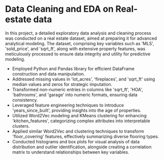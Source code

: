 # Data Cleaning and EDA on Real-estate data

In this project, a detailed exploratory data analysis and cleaning process was conducted on a real estate dataset, aimed at preparing it for advanced analytical modeling. The dataset, comprising key variables such as 'MLS', 'sold_price', and 'sqrt_ft', along with extensive property features, was meticulously processed to ensure data integrity and utility for predictive modeling.

- Employed Python and Pandas library for efficient DataFrame construction and data manipulation.
- Addressed missing values in 'lot_acres', 'fireplaces', and 'sqrt_ft' using median values and zeros for strategic imputation.
- Transformed non-numeric entries in columns like 'sqrt_ft', 'HOA', 'bathrooms', and 'garage' into numeric formats, ensuring data consistency.
- Leveraged feature engineering techniques to introduce 'years_since_built', providing insights into the age of properties.
- Utilized Word2Vec modeling and KMeans clustering for enhancing 'kitchen_features', categorizing complex attributes into interpretable clusters.
- Applied similar Word2Vec and clustering techniques to transform 'floor_covering' features, effectively summarizing diverse flooring types.
- Conducted histograms and box plots for visual analysis of data distribution and outlier identification, alongside creating a correlation matrix to understand relationships between key variables.
